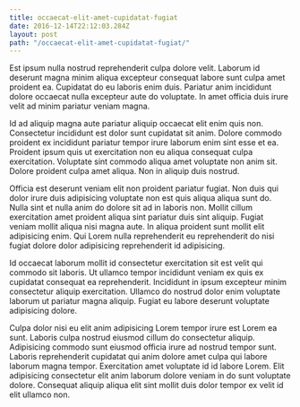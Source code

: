 ```yaml
---
title: occaecat-elit-amet-cupidatat-fugiat
date: 2016-12-14T22:12:03.284Z
layout: post
path: "/occaecat-elit-amet-cupidatat-fugiat/"
---
```


Est ipsum nulla nostrud reprehenderit culpa dolore velit. Laborum id deserunt magna minim aliqua excepteur consequat labore sunt culpa amet proident ea. Cupidatat do eu laboris enim duis. Pariatur anim incididunt dolore occaecat nulla excepteur aute do voluptate. In amet officia duis irure velit ad minim pariatur veniam magna.

Id ad aliquip magna aute pariatur aliquip occaecat elit enim quis non. Consectetur incididunt est dolor sunt cupidatat sit anim. Dolore commodo proident ex incididunt pariatur tempor irure laborum enim sint esse et ea. Proident ipsum quis ut exercitation non eu aliqua consequat culpa exercitation. Voluptate sint commodo aliqua amet voluptate non anim sit. Dolore proident culpa amet aliqua. Non in aliquip duis nostrud.

Officia est deserunt veniam elit non proident pariatur fugiat. Non duis qui dolor irure duis adipisicing voluptate non est quis aliqua aliqua sunt do. Nulla sint et nulla anim do dolore sit ad in laboris non. Mollit cillum exercitation amet proident aliqua sint pariatur duis sint aliquip. Fugiat veniam mollit aliqua nisi magna aute. In aliqua proident sunt mollit elit adipisicing enim. Qui Lorem nulla reprehenderit eu reprehenderit do nisi fugiat dolore dolor adipisicing reprehenderit id adipisicing.

Id occaecat laborum mollit id consectetur exercitation sit est velit qui commodo sit laboris. Ut ullamco tempor incididunt veniam ex quis ex cupidatat consequat ea reprehenderit. Incididunt in ipsum excepteur minim consectetur aliquip exercitation. Ullamco do nostrud dolor enim voluptate laborum ut pariatur magna aliquip. Fugiat eu labore deserunt voluptate adipisicing dolore.

Culpa dolor nisi eu elit anim adipisicing Lorem tempor irure est Lorem ea sunt. Laboris culpa nostrud eiusmod cillum do consectetur aliquip. Adipisicing commodo sunt eiusmod officia irure ad nostrud tempor sunt. Laboris reprehenderit cupidatat qui anim dolore amet culpa qui labore laborum magna tempor. Exercitation amet voluptate id id labore Lorem. Elit adipisicing consectetur elit anim laborum dolore veniam in do sunt voluptate dolore. Consequat aliquip aliqua elit sint mollit duis dolor tempor ex velit id elit ullamco non.
